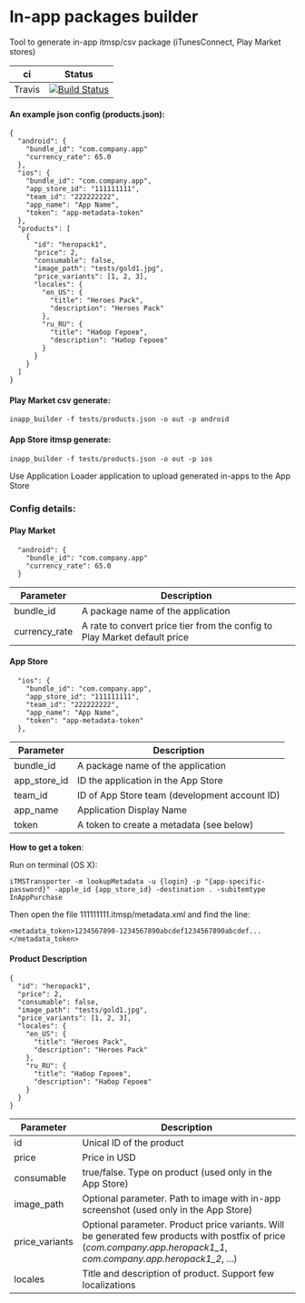 # In-app packages builder
Tool to generate in-app itmsp/csv package (iTunesConnect, Play Market stores)

| ci       | Status                                                                                                                                      |
|----------|---------------------------------------------------------------------------------------------------------------------------------------------|
| Travis   | [![Build Status](https://travis-ci.org/Volodar/inapp_builder.svg?branch=#)](https://travis-ci.org/Volodar/inapp_builder)                   |


#### An example json config (products.json):
```
{
  "android": {
    "bundle_id": "com.company.app"
    "currency_rate": 65.0
  },
  "ios": {
    "bundle_id": "com.company.app",
    "app_store_id": "111111111",
    "team_id": "222222222",
    "app_name": "App Name",
    "token": "app-metadata-token"
  },
  "products": [
    {
      "id": "heropack1",
      "price": 2,
      "consumable": false,
      "image_path": "tests/gold1.jpg",
      "price_variants": [1, 2, 3],
      "locales": {
        "en_US": {
          "title": "Heroes Pack",
          "description": "Heroes Pack"
        },
        "ru_RU": {
          "title": "Набор Героев",
          "description": "Набор Героев"
        }
      }
    }
  ]
}
```

#### Play Market csv generate:
```inapp_builder -f tests/products.json -o out -p android```

#### App Store itmsp generate:
```inapp_builder -f tests/products.json -o out -p ios```

Use Application Loader application to upload generated in-apps to the App Store 

### Config details:

#### Play Market
```
  "android": {
    "bundle_id": "com.company.app"
    "currency_rate": 65.0
  }
```
| Parameter | Description |
|---|---|
|bundle_id|A package name of the application |
|currency_rate|A rate to convert price tier from the config to Play Market default price |

#### App Store
```
  "ios": {
    "bundle_id": "com.company.app",
    "app_store_id": "111111111",
    "team_id": "222222222",
    "app_name": "App Name",
    "token": "app-metadata-token"
  },
```
| Parameter | Description |
|---|---|
|bundle_id|A package name of the application |
|app_store_id|ID the application in the App Store |
|team_id|ID of App Store team (development account ID)|
|app_name| Application Display Name |
|token| A token to create a metadata (see below)|

**How to get a token**:

Run on terminal (OS X):

```iTMSTransporter -m lookupMetadata -u {login} -p "{app-specific-password}" -apple_id {app_store_id} -destination . -subitemtype InAppPurchase``` 

Then open the file 111111111.itmsp/metadata.xml and find the line:
```
<metadata_token>1234567890-1234567890abcdef1234567890abcdef...</metadata_token>
```

#### Product Description
```
{
  "id": "heropack1",
  "price": 2,
  "consumable": false,
  "image_path": "tests/gold1.jpg",
  "price_variants": [1, 2, 3],
  "locales": {
    "en_US": {
      "title": "Heroes Pack",
      "description": "Heroes Pack"
    },
    "ru_RU": {
      "title": "Набор Героев",
      "description": "Набор Героев"
    }
  }
}
```
| Parameter | Description |
|---|---|
|id| Unical ID of the product |
|price|Price in USD|
|consumable| true/false. Type on product (used only in the App Store)|
|image_path| Optional parameter. Path to image with in-app screenshot (used only in the App Store)|
|price_variants| Optional parameter. Product price variants. Will be generated few products with postfix of price (*com.company.app.heropack1_1*, *com.company.app.heropack1_2*, ...) 
|locales|Title and description of product. Support few localizations|
